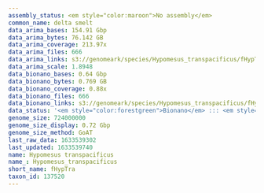 ```yaml
---
assembly_status: <em style="color:maroon">No assembly</em>
common_name: delta smelt
data_arima_bases: 154.91 Gbp
data_arima_bytes: 76.142 GB
data_arima_coverage: 213.97x
data_arima_files: 666
data_arima_links: s3://genomeark/species/Hypomesus_transpacificus/fHypTra1/genomic_data/arima/<br>
data_arima_scale: 1.8948
data_bionano_bases: 0.64 Gbp
data_bionano_bytes: 0.769 GB
data_bionano_coverage: 0.88x
data_bionano_files: 666
data_bionano_links: s3://genomeark/species/Hypomesus_transpacificus/fHypTra1/genomic_data/bionano/<br>
data_status: '<em style="color:forestgreen">Bionano</em> ::: <em style="color:forestgreen">Arima</em>'
genome_size: 724000000
genome_size_display: 0.72 Gbp
genome_size_method: GoAT
last_raw_data: 1633539302
last_updated: 1633539740
name: Hypomesus transpacificus
name_: Hypomesus_transpacificus
short_name: fHypTra
taxon_id: 137520
---
```

